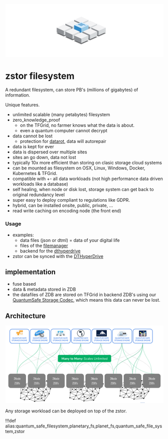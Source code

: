 ![](img/filesystem_abstract.png)

# zstor filesystem

A redundant filesystem, can store PB's (millions of gigabytes) of information.

Unique features.

- unlimited scalable (many petabytes) filesystem
- zero_knowledge_proof
  - on the TFGrid, no farmer knows what the data is about.
  - even a quantum computer cannot decrypt
- data cannot be lost
  - protection for [datarot](twin:datarot), data will autorepair
- data is kept for ever
- data is dispersed over multiple sites
- sites an go down, data not lost
- typically 10x more efficient than storing on clasic storage cloud systems
- can be mounted as filesystem on OSX, Linux, Windows, Docker, Kubernetes & TFGrid.
- compatible with +- all data workloads (not high performance data driven workloads like a database)
- self healing, when node or disk lost, storage system can get back to original redundancy level
- super easy to deploy compliant to regulations like GDPR.
- hybrid, can be installed onsite, public, private, ...
- read write caching on encoding node (the front end)

### Usage

- examples:
  - data files (json or dtml) = data of your digital life
  - files of the [filemanager](dtfilemanager)
  - backend for the [dthyperdrive](dthyperdrive)
- zstor can be synced with the [DTHyperDrive](dthyperdrive)

## implementation

- fuse based
- data & metadata stored in ZDB
- the datafiles of ZDB are stored on TFGrid in backend ZDB's using our [QuantumSafe Storage Codec](qs_codec), which means this data can never be lost.


## Architecture

![](img/qsstorage_architecture.png)

Any storage workload can be deployed on top of the zstor.

!!!def alias:quantum_safe_filesystem,planetary_fs,planet_fs,quantum_safe_file_system,zstor
